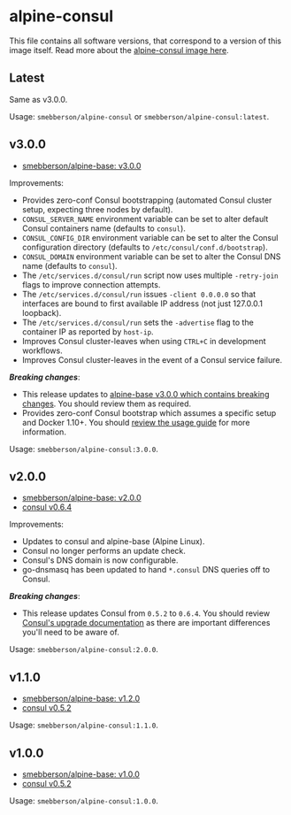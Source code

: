# alpine-consul

This file contains all software versions, that correspond to a version of this image itself. Read more about the [alpine-consul image here][alpineconsul].

## Latest

Same as v3.0.0.

Usage: `smebberson/alpine-consul` or `smebberson/alpine-consul:latest`.

## v3.0.0

- [smebberson/alpine-base: v3.0.0][smebbersonalpinebase300]

Improvements:

- Provides zero-conf Consul bootstrapping (automated Consul cluster setup, expecting three nodes by default).
- `CONSUL_SERVER_NAME` environment variable can be set to alter default Consul containers name (defaults to `consul`).
- `CONSUL_CONFIG_DIR` environment variable can be set to alter the Consul configuration directory (defaults to `/etc/consul/conf.d/bootstrap`).
- `CONSUL_DOMAIN` environment variable can be set to alter the Consul DNS name (defaults to `consul`).
- The `/etc/services.d/consul/run` script now uses multiple `-retry-join` flags to improve connection attempts.
- The `/etc/services.d/consul/run` issues `-client 0.0.0.0` so that interfaces are bound to first available IP address (not just 127.0.0.1 loopback).
- The `/etc/services.d/consul/run` sets the `-advertise` flag to the container IP as reported by `host-ip`.
- Improves Consul cluster-leaves when using `CTRL+C` in development workflows.
- Improves Consul cluster-leaves in the event of a Consul service failure.

__*Breaking changes*__:

- This release updates to [alpine-base v3.0.0 which contains breaking changes](https://github.com/smebberson/docker-alpine/blob/master/alpine-base/VERSIONS.md#v300). You should review them as required.
- Provides zero-conf Consul bootstrap which assumes a specific setup and Docker 1.10+. You should [review the usage guide](https://github.com/smebberson/docker-alpine/tree/master/alpine-consul#usage) for more information.

Usage: `smebberson/alpine-consul:3.0.0`.

## v2.0.0

- [smebberson/alpine-base: v2.0.0][smebbersonalpinebase200]
- [consul v0.6.4][consul]

Improvements:

- Updates to consul and alpine-base (Alpine Linux).
- Consul no longer performs an update check.
- Consul's DNS domain is now configurable.
- go-dnsmasq has been updated to hand `*.consul` DNS queries off to Consul.

__*Breaking changes*__:

- This release updates Consul from `0.5.2` to `0.6.4`. You should review [Consul's upgrade documentation][consulupgrade] as there are important differences you'll need to be aware of.

Usage: `smebberson/alpine-consul:2.0.0`.

## v1.1.0

- [smebberson/alpine-base: v1.2.0][smebbersonalpinebase120]
- [consul v0.5.2][consul]

Usage: `smebberson/alpine-consul:1.1.0`.

## v1.0.0

- [smebberson/alpine-base: v1.0.0][smebbersonalpinebase100]
- [consul v0.5.2][consul]

Usage: `smebberson/alpine-consul:1.0.0`.

[consul]: https://consul.io/
[consulupgrade]: https://www.consul.io/docs/upgrade-specific.html
[alpineconsul]: https://github.com/smebberson/docker-alpine/tree/master/alpine-consul
[smebbersonalpinebase300]: https://github.com/smebberson/docker-alpine/blob/alpine-base-v3.0.0/alpine-base
[smebbersonalpinebase200]: https://github.com/smebberson/docker-alpine/blob/alpine-base-v2.0.0/alpine-base
[smebbersonalpinebase120]: https://github.com/smebberson/docker-alpine/blob/alpine-base-v1.2.0/alpine-base
[smebbersonalpinebase100]: https://github.com/smebberson/docker-alpine/blob/alpine-base-v1.0.0/alpine-base
